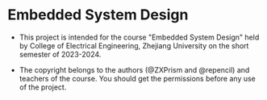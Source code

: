 # Embedded System Design
- This project is intended for the course "Embedded System Design" held by College of Electrical Engineering, Zhejiang University on the short semester of 2023-2024.

- The copyright belongs to the authors (@ZXPrism and @repencil) and teachers of the course. You should get the permissions before any use of the project.
